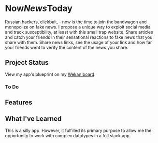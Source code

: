 # Now<em>News</em>Today

Russian hackers, clickbait,  - now is the time to join the bandwagon and monopolize on fake news. I propose a unique way to exploit social media and track susceptibility, at least with this small trap website. Share articles and catch your friends in their sensational reactions to fake news that you share with them. Share news links, see the usage of your link and how far your friends went to verify the content of the news you share.

## Project Status
View my app's blueprint on my [Wekan board](https://brett.sandcats.io/shared/IpYe5TKxxh6N-JfPtapbEMGbHhAfa_JqZ96kJbJz2-e).

### To Do

## Features

## What I've Learned
This is a silly app. However, it fulfilled its primary purpose to allow me the opportunity to work with complex datatypes in a full stack app.
